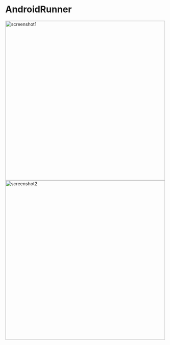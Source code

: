 # AndroidRunner
<img src="https://lh3.googleusercontent.com/WCpyr8cT1Jgv1matXHrfXvgsuP1-pPEKLWPiPzBkRNd0SiIkeYjoWLo1nb5EJxWO96y5bIyA4Jia4XiW1lxyRMPG9NLpWeR_EMzlUWQX0EZY67WNcQUlNwd_3qLfKWB0mnkcKEipt5ruI1AlkNfSQZ8URvN4zP4HeXMjbJzyu5dcVlkn3yyaon4zcUZzQDygMC5RTxF8KpXXQXyUjrksSMOFWwH5ftNiNd6yl22N_RUC4YZ9M4VcW0EqnoS0Hjbux72qYQjlZZ6MhkBMBL2G5ZrPayjMNgVbi3eaeJNaQPLGA1Ut_i00-wg00gyZn8IvuXO9aHI0XYixbQNy_xJe590Yj2KZTNMhG3hXq13GFTior8iRpgGkq39SCPziVP-zlFr1iwY_zxlkuXN1bOCL4THEOaof4_grC9cKMshd5LsZI4KjAAJKKljGaXct6SfzCE5ZXdeDhB3Mzn442mdN6LgEiEb2xW9NChu7YU3gFcxK7C8cOhqkFLfEb-Ld1Nl6qEQRwKM4tntAWkgplhgPpZu2_WnJ6mWE0e03eHQ_HlIip_BsIvKmw8XIXCB8pyE28Bf39lGhYKr-9ggKXaGso46hYNHKvHX9U3lpN_Wy8TiZQQ2-AYkIHT5-i_zHUVI=w1723-h969-no" alt="screenshot1" width="500"/>

<img src="https://lh3.googleusercontent.com/_ffHimYAOWNjXt3DSMaqrehrXZ-4u6tcQUFEjFWvrqzi3znl5VxR_e420-KBJeB53hiSqdG3er7kNHtkzsnME4IqDS7PeyH6UUXNW7XC_KxioRgOve3S1Gh9eqdAW5UA5p2pnqR3gJW4JCPgr68Xk2_6g3RxfoSCcDN8xB6UHUOfIBukCLVY8QfZv2fG2AW-6fHakhX77RWRtd9SskrfvYtPKWGmx9yBUFLoT39icECREch0rpV3t2wjXVTTxzHk884tZAovB4mFlL1ShVptSbUtxvDyCg9YzWz-LcjyVPUjIepWTAUvsa4hopCmh8hkIRaHNHOxbjBlD7mjO637DO7nDMHuFkbGhex7sCk9YmJ-AMp5bH-KPMg1PtZya6cTpQzs_htJsEGzRWtb-tM0Elga2x5W5YzPAJVPgOYB9Gl3wkxUw69rhtStE2UnEB7KKkKIzVl-HV2vtZC9rYoVamRr5VN8F1-m26bFF-6sJrHeYERLNmwnUYmmL86XbMt5K-nx45uSXcWgVVsIyYfKs7XoKsJ2uGbtC0YpzcYjns_jKtRnWj72L5KZE8YtvbMJInf306Ftv8eBgPlynxpbzF6jKOKD2T9VWCYcVF9tHNO4klXKo54sji52QK8bJ00=w1723-h969-no" alt="screenshot2" width="500"/>
